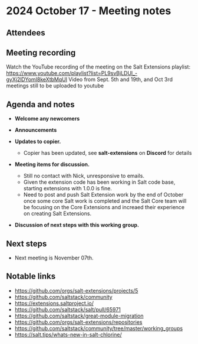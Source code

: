 # 2024 October 17 - Meeting notes

## Attendees

## Meeting recording

Watch the YouTube recording of the meeting on the Salt Extensions playlist: https://www.youtube.com/playlist?list=PL9svBjLDUl_-gyXj2lDYomI8keXtbMqUl
Video from Sept. 5th and 19th, and Oct 3rd meetings still to be uploaded to youtube

## Agenda and notes

- **Welcome any newcomers**

- **Announcements**


- **Updates to copier.**
    - Copier has been updated, see **salt-extensions** on **Discord** for details


- **Meeting items for  discussion.**
    - Still no contact with Nick, unresponsive to emails.
    - Given the extension code has been working in Salt code base, starting extensions with 1.0.0 is fine.
    - Need to post and push Salt Extension work by the end of October once some core Salt work is completed and the Salt Core team will be focusing on the Core Extensions and increaed their experience on creating Salt
Extensions.


- **Discussion of next steps with this working group.**


## Next steps

- Next meeting is November 07th.

## Notable links

- https://github.com/orgs/salt-extensions/projects/5
- https://github.com/saltstack/community
- https://extensions.saltproject.io/
- https://github.com/saltstack/salt/pull/65971
- https://github.com/saltstack/great-module-migration
- https://github.com/orgs/salt-extensions/repositories
- https://github.com/saltstack/community/tree/master/working_groups
- https://salt.tips/whats-new-in-salt-chlorine/
